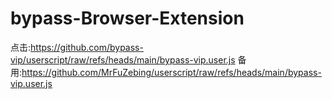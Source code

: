 # bypass-Browser-Extension
点击:https://github.com/bypass-vip/userscript/raw/refs/heads/main/bypass-vip.user.js
备用:https://github.com/MrFuZebing/userscript/raw/refs/heads/main/bypass-vip.user.js
